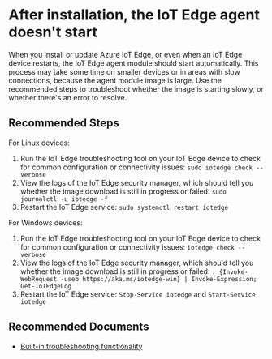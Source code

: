 <properties
	pageTitle="After installation, the IoT Edge agent doesn't start"
	description="After installation, the IoT Edge agent doesn't start"
	service="microsoft.devices"
	resource="iotedge"
	authors="veyalla,kgremban"
	ms.author="veyalla,kgremban"
	selfHelpType="generic"
	supportTopicIds="32680959"
	resourceTags=""
	productPesIds="16509"
	cloudEnvironments="public,BlackForest,Fairfax,Mooncake, usnat, ussec"
	articleId="71f4073c-11e9-4448-8f14-dcf64a098fdb"
	ownershipId="AzureIot_IotEdge"
/>

# After installation, the IoT Edge agent doesn't start

When you install or update Azure IoT Edge, or even when an IoT Edge device restarts, the IoT Edge agent module should start automatically. This process may take some time on smaller devices or in areas with slow connections, because the agent module image is large. Use the recommended steps to troubleshoot whether the image is starting slowly, or whether there's an error to resolve. 

## **Recommended Steps**

For Linux devices:

1. Run the IoT Edge troubleshooting tool on your IoT Edge device to check for common configuration or connectivity issues: `sudo iotedge check --verbose` 
2. View the logs of the IoT Edge security manager, which should tell you whether the image download is still in progress or failed: `sudo journalctl -u iotedge -f`
3. Restart the IoT Edge service: `sudo systemctl restart iotedge`

For Windows devices:

1. Run the IoT Edge troubleshooting tool on your IoT Edge device to check for common configuration or connectivity issues: `iotedge check --verbose`
2. View the logs of the IoT Edge security manager, which should tell you whether the image download is still in progress or failed: `. {Invoke-WebRequest -useb https://aka.ms/iotedge-win} | Invoke-Expression; Get-IoTEdgeLog`
3. Restart the IoT Edge service: `Stop-Service iotedge` and `Start-Service iotedge`

## **Recommended Documents**

* [Built-in troubleshooting functionality](https://github.com/Azure/iotedge/blob/master/doc/troubleshoot-checks.md)
